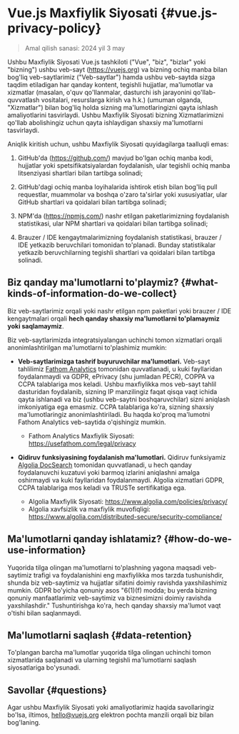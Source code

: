 # Vue.js Maxfiylik Siyosati {#vue.js-privacy-policy}

> Amal qilish sanasi: 2024 yil 3 may

Ushbu Maxfiylik Siyosati Vue.js tashkiloti ("Vue", "biz", "bizlar" yoki "bizning") ushbu veb-sayt (https://vuejs.org) va bizning ochiq manba bilan bog'liq veb-saytlarimiz ("Veb-saytlar") hamda ushbu veb-saytda sizga taqdim etiladigan har qanday kontent, tegishli hujjatlar, ma'lumotlar va xizmatlar (masalan, o'quv qo'llanmalar, dasturchi ish jarayonini qo'llab-quvvatlash vositalari, resurslarga kirish va h.k.) (umuman olganda, "Xizmatlar") bilan bog'liq holda sizning ma'lumotlaringizni qayta ishlash amaliyotlarini tasvirlaydi. Ushbu Maxfiylik Siyosati bizning Xizmatlarimizni qo'llab abolishingiz uchun qayta ishlaydigan shaxsiy ma'lumotlarni tasvirlaydi.

Aniqlik kiritish uchun, ushbu Maxfiylik Siyosati quyidagilarga taalluqli emas:

1. GitHub'da (https://github.com/) mavjud bo'lgan ochiq manba kodi, hujjatlar yoki spetsifikatsiyalardan foydalanish, ular tegishli ochiq manba litsenziyasi shartlari bilan tartibga solinadi;

2. GitHub'dagi ochiq manba loyihalarida ishtirok etish bilan bog'liq pull requestlar, muammolar va boshqa o'zaro ta'sirlar yoki xususiyatlar, ular GitHub shartlari va qoidalari bilan tartibga solinadi;

3. NPM'da (https://npmjs.com/) nashr etilgan paketlarimizning foydalanish statistikasi, ular NPM shartlari va qoidalari bilan tartibga solinadi;

4. Brauzer / IDE kengaytmalarimizning foydalanish statistikasi, brauzer / IDE yetkazib beruvchilari tomonidan to'planadi. Bunday statistikalar yetkazib beruvchilarning tegishli shartlari va qoidalari bilan tartibga solinadi.

## Biz qanday ma'lumotlarni to'playmiz? {#what-kinds-of-information-do-we-collect}

Biz veb-saytlarimiz orqali yoki nashr etilgan npm paketlari yoki brauzer / IDE kengaytmalari orqali **hech qanday shaxsiy ma'lumotlarni to'plamaymiz yoki saqlamaymiz**.

Biz veb-saytlarimizda integratsiyalangan uchinchi tomon xizmatlari orqali anonimlashtirilgan ma'lumotlarni to'plashimiz mumkin:

- **Veb-saytlarimizga tashrif buyuruvchilar ma'lumotlari.** Veb-sayt tahlilimiz [Fathom Analytics](https://usefathom.com/) tomonidan quvvatlanadi, u kuki fayllaridan foydalanmaydi va GDPR, ePrivacy (shu jumladan PECR), COPPA va CCPA talablariga mos keladi. Ushbu maxfiylikka mos veb-sayt tahlil dasturidan foydalanib, sizning IP manzilingiz faqat qisqa vaqt ichida qayta ishlanadi va biz (ushbu veb-saytni boshqaruvchilar) sizni aniqlash imkoniyatiga ega emasmiz. CCPA talablariga ko'ra, sizning shaxsiy ma'lumotlaringiz anonimlashtiriladi. Bu haqda ko'proq ma'lumotni Fathom Analytics veb-saytida o'qishingiz mumkin.

  - Fathom Analytics Maxfiylik Siyosati: https://usefathom.com/legal/privacy

- **Qidiruv funksiyasining foydalanish ma'lumotlari.** Qidiruv funksiyamiz [Algolia DocSearch](https://docsearch.algolia.com/) tomonidan quvvatlanadi, u hech qanday foydalanuvchi kuzatuvi yoki barmoq izlarini aniqlashni amalga oshirmaydi va kuki fayllaridan foydalanmaydi. Algolia xizmatlari GDPR, CCPA talablariga mos keladi va TRUSTe sertifikatiga ega.

  - Algolia Maxfiylik Siyosati: https://www.algolia.com/policies/privacy/
  - Algolia xavfsizlik va maxfiylik muvofiqligi: https://www.algolia.com/distributed-secure/security-compliance/

## Ma'lumotlarni qanday ishlatamiz? {#how-do-we-use-information}

Yuqorida tilga olingan ma'lumotlarni to'plashning yagona maqsadi veb-saytimiz trafigi va foydalanishini eng maxfiylikka mos tarzda tushunishdir, shunda biz veb-saytimiz va hujjatlar sifatini doimiy ravishda yaxshilashimiz mumkin. GDPR bo'yicha qonuniy asos "6(1)(f) modda; bu yerda bizning qonuniy manfaatlarimiz veb-saytimiz va biznesimizni doimiy ravishda yaxshilashdir." Tushuntirishga ko'ra, hech qanday shaxsiy ma'lumot vaqt o'tishi bilan saqlanmaydi.

## Ma'lumotlarni saqlash {#data-retention}

To'plangan barcha ma'lumotlar yuqorida tilga olingan uchinchi tomon xizmatlarida saqlanadi va ularning tegishli ma'lumotlarni saqlash siyosatlariga bo'ysunadi.

## Savollar {#questions}

Agar ushbu Maxfiylik Siyosati yoki amaliyotlarimiz haqida savollaringiz bo'lsa, iltimos, hello@vuejs.org elektron pochta manzili orqali biz bilan bog'laning.
